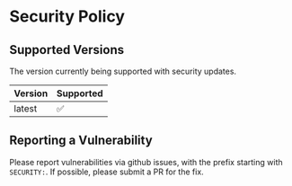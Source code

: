 # Security Policy

## Supported Versions

The version currently being supported with security updates.

| Version | Supported          |
| ------- | ------------------ |
| latest  | :white_check_mark: |

## Reporting a Vulnerability

Please report vulnerabilities via github issues, with the prefix starting with `SECURITY:`. If possible, please submit a PR for the fix.
